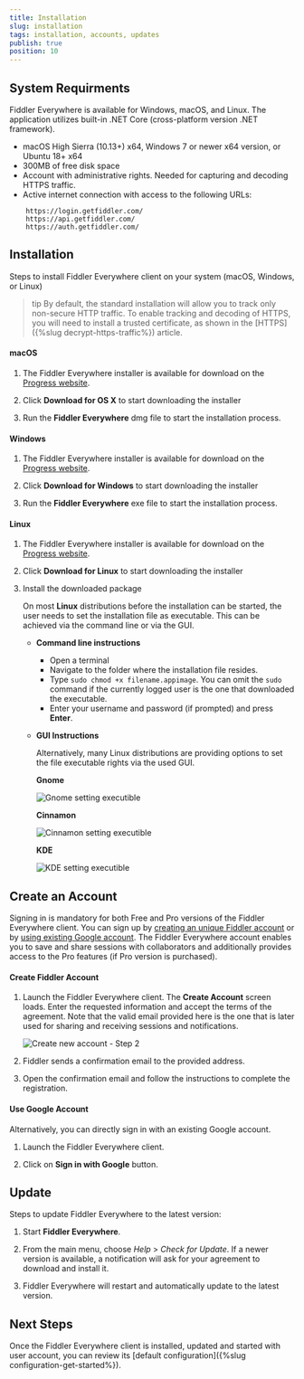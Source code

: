 ```yaml
---
title: Installation
slug: installation
tags: installation, accounts, updates
publish: true
position: 10
---
```


## System Requirments

Fiddler Everywhere is available for Windows, macOS, and Linux. The application utilizes built-in .NET Core (cross-platform version .NET framework). 

- macOS High Sierra (10.13+) x64, Windows 7 or newer x64 version, or Ubuntu 18+ x64
- 300MB of free disk space
- Account with administrative rights. Needed for capturing and decoding HTTPS traffic.
- Active internet connection with access to the following URLs:
```
    https://login.getfiddler.com/
    https://api.getfiddler.com/
    https://auth.getfiddler.com/
```


## Installation 
 
Steps to install Fiddler Everywhere client on your system (macOS, Windows, or Linux)

>tip By default, the standard installation will allow you to track only non-secure HTTP traffic. To enable tracking and decoding of HTTPS, you will need to install a trusted certificate, as shown in the [HTTPS]({%slug decrypt-https-traffic%}) article.

#### macOS

1. The Fiddler Everywhere installer is available for download on the [Progress website](https://www.telerik.com/download/fiddler-everywhere).

2. Click **Download for OS X** to start downloading the installer

3. Run the **Fiddler Everywhere** dmg file to start the installation process.

#### Windows

1. The Fiddler Everywhere installer is available for download on the [Progress website](https://www.telerik.com/download/fiddler-everywhere).

2. Click **Download for Windows** to start downloading the installer

3. Run the **Fiddler Everywhere** exe file to start the installation process.

#### Linux

1. The Fiddler Everywhere installer is available for download on the [Progress website](https://www.telerik.com/download/fiddler-everywhere).

2. Click **Download for Linux** to start downloading the installer

3. Install the downloaded package

    On most **Linux** distributions before the installation can be started, the user needs to set the installation file as executable. This can be achieved via the command line or via the GUI.

    - **Command line instructions**

        - Open a terminal
        - Navigate to the folder where the installation file resides.
        - Type `sudo chmod +x filename.appimage`. You can omit the `sudo` command if the currently logged user is the one that downloaded the executable.
        - Enter your username and password (if prompted) and press **Enter**.

    - **GUI Instructions**

        Alternatively, many Linux distributions are providing options to set the file executable rights via the used GUI.


        **Gnome**

        ![Gnome setting executible](../images/installation/exec-gnome.jpg)


        **Cinnamon**

        ![Cinnamon setting executible](../images/installation/exec-cinnamon.jpg)


        **KDE**

        ![KDE setting executible](../images/installation/exec-kde.jpg)


## Create an Account

Signing in is mandatory for both Free and Pro versions of the Fiddler Everywhere client. You can sign up by [creating an unique Fiddler account](#create-fiddler-account) or by [using existing Google account](#use-google-account). The Fiddler Everywhere account enables you to save and share sessions with collaborators and additionally provides access to the Pro features (if Pro version is purchased).

#### Create Fiddler Account

1. Launch the Fiddler Everywhere client. The **Create Account** screen loads. Enter the requested information and accept the terms of the agreement. Note that the valid email provided here is the one that is later used for sharing and receiving sessions and notifications.

    ![Create new account - Step 2](../images/login/create-account-screen.jpg)

2. Fiddler sends a confirmation email to the provided address.

3. Open the confirmation email and follow the instructions to complete the registration.

#### Use Google Account

Alternatively, you can directly sign in with an existing Google account.

1. Launch the Fiddler Everywhere client. 

2. Click on **Sign in with Google** button.

## Update

Steps to update Fiddler Everywhere to the latest version:

1. Start __Fiddler Everywhere__.

2. From the main menu, choose _Help_ > _Check for Update_. If a newer version is available, a notification will ask for your agreement to download and install it.

3. Fiddler Everywhere will restart and automatically update to the latest version.

## Next Steps

Once the Fiddler Everywhere client is installed, updated and started with user account, you can review its [default configuration]({%slug configuration-get-started%}).
